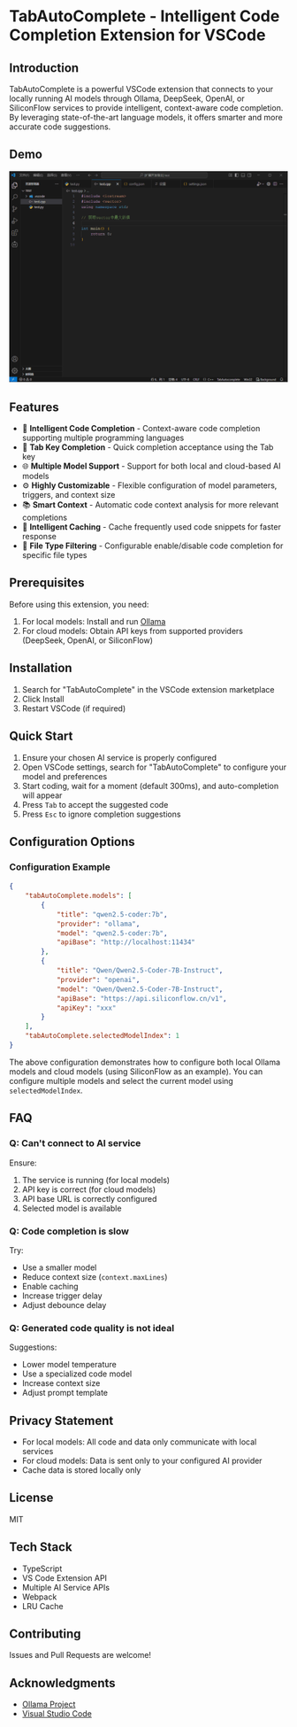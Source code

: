 # TabAutoComplete - Intelligent Code Completion Extension for VSCode

## Introduction

TabAutoComplete is a powerful VSCode extension that connects to your locally running AI models through Ollama, DeepSeek, OpenAI, or SiliconFlow services to provide intelligent, context-aware code completion. By leveraging state-of-the-art language models, it offers smarter and more accurate code suggestions.

## Demo

![Demo](https://raw.githubusercontent.com/JackyWongX/TabAutocomplete/main/images/show.gif)

## Features

- 🚀 **Intelligent Code Completion** - Context-aware code completion supporting multiple programming languages
- 🔄 **Tab Key Completion** - Quick completion acceptance using the Tab key
- 🌐 **Multiple Model Support** - Support for both local and cloud-based AI models
- ⚙️ **Highly Customizable** - Flexible configuration of model parameters, triggers, and context size
- 📚 **Smart Context** - Automatic code context analysis for more relevant completions
- 💾 **Intelligent Caching** - Cache frequently used code snippets for faster response
- 🎯 **File Type Filtering** - Configurable enable/disable code completion for specific file types

## Prerequisites

Before using this extension, you need:

1. For local models: Install and run [Ollama](https://github.com/ollama/ollama)
2. For cloud models: Obtain API keys from supported providers (DeepSeek, OpenAI, or SiliconFlow)

## Installation

1. Search for "TabAutoComplete" in the VSCode extension marketplace
2. Click Install
3. Restart VSCode (if required)

## Quick Start

1. Ensure your chosen AI service is properly configured
2. Open VSCode settings, search for "TabAutoComplete" to configure your model and preferences
3. Start coding, wait for a moment (default 300ms), and auto-completion will appear
4. Press `Tab` to accept the suggested code
5. Press `Esc` to ignore completion suggestions

## Configuration Options

### Configuration Example

```json
{
    "tabAutoComplete.models": [
        {
            "title": "qwen2.5-coder:7b",
            "provider": "ollama",
            "model": "qwen2.5-coder:7b",
            "apiBase": "http://localhost:11434"
        },
        {
            "title": "Qwen/Qwen2.5-Coder-7B-Instruct",
            "provider": "openai",
            "model": "Qwen/Qwen2.5-Coder-7B-Instruct",
            "apiBase": "https://api.siliconflow.cn/v1",
            "apiKey": "xxx"
        }
    ],
    "tabAutoComplete.selectedModelIndex": 1
}
```

The above configuration demonstrates how to configure both local Ollama models and cloud models (using SiliconFlow as an example). You can configure multiple models and select the current model using `selectedModelIndex`.

## FAQ

### Q: Can't connect to AI service

Ensure:
1. The service is running (for local models)
2. API key is correct (for cloud models)
3. API base URL is correctly configured
4. Selected model is available

### Q: Code completion is slow

Try:
- Use a smaller model
- Reduce context size (`context.maxLines`)
- Enable caching
- Increase trigger delay
- Adjust debounce delay

### Q: Generated code quality is not ideal

Suggestions:
- Lower model temperature
- Use a specialized code model
- Increase context size
- Adjust prompt template

## Privacy Statement

- For local models: All code and data only communicate with local services
- For cloud models: Data is sent only to your configured AI provider
- Cache data is stored locally only

## License

MIT

## Tech Stack

- TypeScript
- VS Code Extension API
- Multiple AI Service APIs
- Webpack
- LRU Cache

## Contributing

Issues and Pull Requests are welcome!

## Acknowledgments

- [Ollama Project](https://github.com/ollama/ollama)
- [Visual Studio Code](https://github.com/microsoft/vscode) 